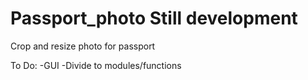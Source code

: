 # Passport_photo Still development

Crop and resize photo for passport


To Do:
-GUI
-Divide to modules/functions
